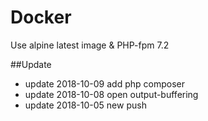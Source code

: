 # Docker 
Use alpine latest image & PHP-fpm 7.2

##Update
* update 2018-10-09 add php composer
* update 2018-10-08 open output-buffering
* update 2018-10-05 new push